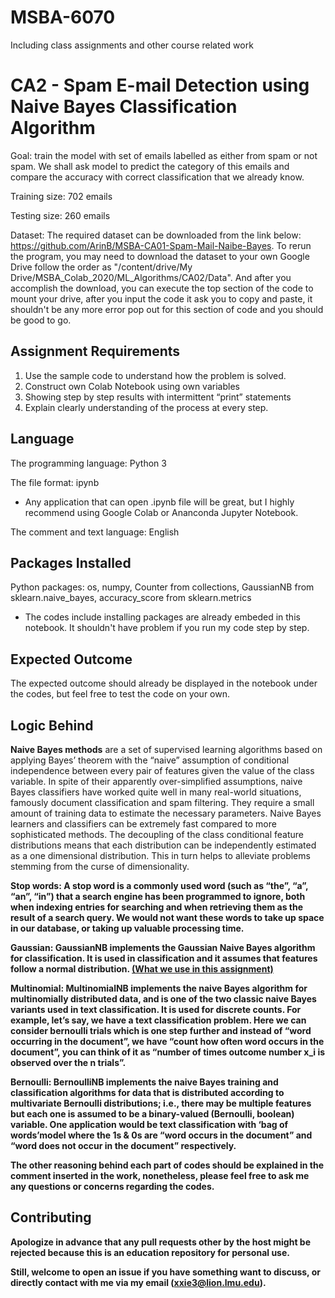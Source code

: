 # MSBA-6070
 Including class assignments and other course related work
 
# CA2 - Spam E-mail Detection using Naive Bayes Classification Algorithm 

Goal: train the model with set of emails labelled as either from spam or not spam. We shall ask model to predict the category of this emails and compare the accuracy with correct classification that we already know. 

Training size: 702 emails

Testing size: 260 emails

Dataset: The required dataset can be downloaded from the link below: https://github.com/ArinB/MSBA-CA01-Spam-Mail-Naibe-Bayes. To rerun the program, you may need to download the dataset to your own Google Drive follow the order as "/content/drive/My Drive/MSBA_Colab_2020/ML_Algorithms/CA02/Data". And after you accomplish the download, you can execute the top section of the code to mount your drive, after you input the code it ask you to copy and paste, it shouldn't be any more error pop out for this section of code and you should be good to go. 

## Assignment Requirements

1. Use the sample code to understand how the problem is solved. 
2. Construct own Colab Notebook using own variables 
3. Showing step by step results with intermittent “print” statements 
4. Explain clearly understanding of the process at every step.

## Language 

The programming language: Python 3

The file format: ipynb 
- Any application that can open .ipynb file will be great, but I highly recommend using Google Colab or Ananconda Jupyter Notebook.

The comment and text language: English 

## Packages Installed 
Python packages: 
os, numpy, Counter from collections, GaussianNB from sklearn.naive_bayes, accuracy_score from sklearn.metrics

- The codes include installing packages are already embeded in this notebook. It shouldn't have problem if you run my code step by step. 

## Expected Outcome
The expected outcome should already be displayed in the notebook under the codes, but feel free to test the code on your own.

## Logic Behind
<b>Naive Bayes methods</b> are a set of supervised learning algorithms based on applying Bayes’ theorem with the “naive” assumption of conditional independence between every pair of features given the value of the class variable. In spite of their apparently over-simplified assumptions, naive Bayes classifiers have worked quite well in many real-world situations, famously document classification and spam filtering. They require a small amount of training data to estimate the necessary parameters. Naive Bayes learners and classifiers can be extremely fast compared to more sophisticated methods. The decoupling of the class conditional feature distributions means that each distribution can be independently estimated as a one dimensional distribution. This in turn helps to alleviate problems stemming from the curse of dimensionality.

<b>Stop words:<b/> A stop word is a commonly used word (such as “the”, “a”, “an”, “in”) that a search engine has been programmed to ignore, both when indexing entries for searching and when retrieving them as the result of a search query. We would not want these words to take up space in our database, or taking up valuable processing time. 

<b>Gaussian:</b> GaussianNB implements the Gaussian Naive Bayes algorithm for classification. It is used in classification and it assumes that features follow a normal distribution. <u>(What we use in this assignment)</u>

<b>Multinomial:</b> MultinomialNB implements the naive Bayes algorithm for multinomially distributed data, and is one of the two classic naive Bayes variants used in text classification. It is used for discrete counts. For example, let’s say, we have a text classification problem. Here we can consider bernoulli trials which is one step further and instead of “word occurring in the document”, we have “count how often word occurs in the document”, you can think of it as “number of times outcome number x_i is observed over the n trials”.

<b>Bernoulli:</b> BernoulliNB implements the naive Bayes training and classification algorithms for data that is distributed according to multivariate Bernoulli distributions; i.e., there may be multiple features but each one is assumed to be a binary-valued (Bernoulli, boolean) variable. One application would be text classification with ‘bag of words’model where the 1s & 0s are “word occurs in the document” and “word does not occur in the document” respectively.

The other reasoning behind each part of codes should be explained in the comment inserted in the work, nonetheless, please feel free to ask me any questions or concerns regarding the codes.

## Contributing
Apologize in advance that any pull requests other by the host might be rejected because this is an education repository for personal use. 

Still, welcome to open an issue if you have something want to discuss, or directly contact with me via my email (xxie3@lion.lmu.edu).
